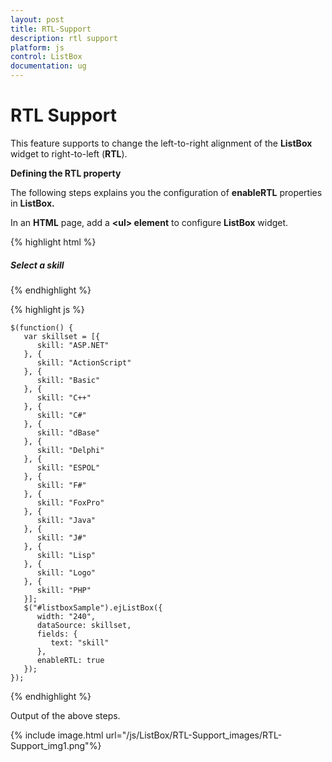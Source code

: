 ```yaml
---
layout: post
title: RTL-Support
description: rtl support
platform: js
control: ListBox
documentation: ug
---
```


# RTL Support

This feature supports to change the left-to-right alignment of the **ListBox** widget to right-to-left (**RTL**). 

**Defining the RTL property**

The following steps explains you the configuration of **enableRTL** properties in **ListBox.**

In an **HTML** page, add a **&lt;ul&gt; element** to configure **ListBox** widget.

{% highlight html %}

<div id="control">
   <h5 class="ctrllabel">Select a skill</h5>
   <ul id="listboxSample"></ul>
</div>

{% endhighlight %}

{% highlight js %}

    $(function() {
       var skillset = [{
          skill: "ASP.NET"
       }, {
          skill: "ActionScript"
       }, {
          skill: "Basic"
       }, {
          skill: "C++"
       }, {
          skill: "C#"
       }, {
          skill: "dBase"
       }, {
          skill: "Delphi"
       }, {
          skill: "ESPOL"
       }, {
          skill: "F#"
       }, {
          skill: "FoxPro"
       }, {
          skill: "Java"
       }, {
          skill: "J#"
       }, {
          skill: "Lisp"
       }, {
          skill: "Logo"
       }, {
          skill: "PHP"
       }];
       $("#listboxSample").ejListBox({
          width: "240",
          dataSource: skillset,
          fields: {
             text: "skill"
          },
          enableRTL: true
       });
    });

{% endhighlight %}


Output of the above steps.

{% include image.html url="/js/ListBox/RTL-Support_images/RTL-Support_img1.png"%}

